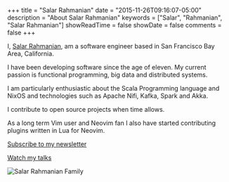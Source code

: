 +++
title = "Salar Rahmanian"
date = "2015-11-26T09:16:07-05:00"
description = "About Salar Rahmanian"
keywords = ["Salar", "Rahmanian", "Salar Rahmanian"]
showReadTime = false
showDate = false
comments = false
+++

I, [Salar Rahmanian](https://www.softinio.com), am a software engineer based in San Francisco Bay Area, California.

I have been developing software since the age of eleven. My current passion is functional programming, big data and distributed systems. 

I am particularly enthusiastic about the Scala Programming language and NixOS and technologies such as Apache Nifi, Kafka, Spark and Akka. 

I contribute to open source projects when time allows. 

As a long term Vim user and Neovim fan I also have started contributing plugins written in Lua for Neovim.

[Subscribe to my newsletter](http://newsletter.softinio.com/)

[Watch my talks](https://watch.softinio.com)

![Salar Rahmanian Family](/img/SalarRahmanianFamily.jpg)

